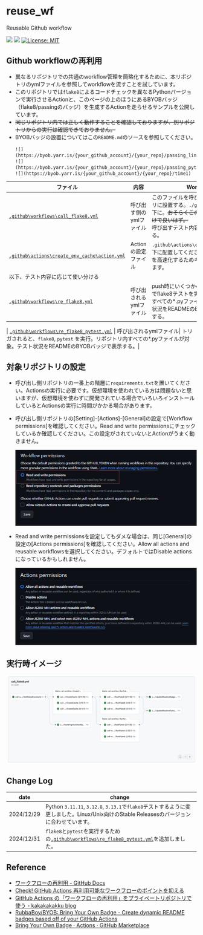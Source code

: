 # reuse_wf
Reusable Github workflow

![](https://byob.yarr.is/JS2IIU-MH/reuse_wf/passing_lints)
![](https://byob.yarr.is/JS2IIU-MH/reuse_wf/time1)
[![License: MIT](https://img.shields.io/badge/License-MIT-brightgreen.svg)](LICENSE)

## Github workflowの再利用
- 異なるリポジトリでの共通のworkflow管理を簡略化するために、本リポジトリのymlファイルを参照してworkflowを流すことを試しています。
- このリポジトリでは`flake8`によるコードチェックを異なるPythonバージョンで実行させるActionと、このページの上のほうにあるBYOBバッジ（flake8/passingのバッジ）を生成するActionを走らせるサンプルを公開しています。
- ~~同じリポジトリ内では正しく動作することを確認しておりますが、別リポジトリからの実行は確認できておりません。~~
- BYOBバッジの設置についてはこの`README.md`のソースを参照してください。
    ```raw
    ![](https://byob.yarr.is/{your_github_account}/{your_repo}/passing_lints)
    ![](https://byob.yarr.is/{your_github_account}/{your_repo}/passing_pytest)
    ![](https://byob.yarr.is/{your_github_account}/{your_repo}/time1)
    ```

| ファイル        | 内容 | Workflow | 
| --------------- | ---- | --- | 
| [`.github\workflows\call_flake8.yml`](.github\workflows\call_flake8.yml) | 呼び出す側のymlファイル | このファイルを呼び出す側のリポジトリに設置する。`./github/workflows/`の下に。~~おそらくこのファイルを置くだけで良いはず。~~<br>呼び出すテスト内容に応じて書き換える。 | 
| [`.github\actions\create_env_cache\action.yml`](.github\actions\create_env_cache\action.yml) | Actionの設定ファイル | `.github\actions\create_env_cache\`以下に配置してください。Actionsの実行を高速化するためキャッシュを生成します。 | 
| 以下、テスト内容に応じて使い分ける | |
| [`.github\workflows\re_flake8.yml`](.github\workflows\re_flake8.yml)   | 呼び出されるymlファイル | push時にいくつかのPythonバージョンでflake8テストを実行。リポジトリ内すべての*.pyファイルが対象。テスト状況をREADMEのBYOBバッジで表示する。 | 

| [`.github\workflows\re_flake8_pytest.yml`](.github\workflows\re_flake8_pytest.yml) | 呼び出されるymlファイル| トリガされると、`flake8`, `pytest` を実行。リポジトリ内すべての*.pyファイルが対象。テスト状況をREADMEのBYOBバッジで表示する。|


## 対象リポジトリの設定
- 呼び出し側リポジトリの一番上の階層に`requirements.txt`を置いてください。Actionsの実行に必要です。仮想環境を使われている方は問題ないと思いますが、仮想環境を使わずに開発されている場合でいろいろインストールしているとActionsの実行に時間がかかる場合があります。
- 呼び出し側リポジトリの[Setting]-[Actions]-[General]の設定で[Workflow permissions]を確認してください。Read and write permissionsにチェックしているか確認してください。この設定がされていないとActionがうまく動きません。

  <img src="./doc/004.png" width=600>

- Read and write permissionsを設定してもダメな場合は、同じ[General]の設定の[Actions permissions]を確認してください。Allow all actions and reusable workflowsを選択してください。デフォルトではDisable actionsになっているかもしれません。

  <img src="./doc/003.png" width=600>

## 実行時イメージ
  <img src="./doc/workflow_diagram.png" width=700>

## Change Log

| date | change |
| --- | --- |
| 2024/12/29 | Python `3.11.11`, `3.12.8`, `3.13.1`で`flake8`テストするように変更しました。Linux/Unix向けのStable Releasesのバージョンに合わせています。 |
| 2024/12/31 | `flake8`と`pytest`を実行するための[`.github\workflows\re_flake8_pytest.yml`](.github\workflows\re_flake8_pytest.yml)を追加しました。 |

## Reference
- [ワークフローの再利用 - GitHub Docs](https://docs.github.com/ja/actions/using-workflows/reusing-workflows)
- [Check! GitHub Actions 再利用可能なワークフローのポイントを抑える](https://zenn.dev/dzeyelid/articles/fc4bd999fbccd8)
- [GitHub Actions の「ワークフローの再利用」をプライベートリポジトリで使う - kakakakakku blog](https://kakakakakku.hatenablog.com/entry/2023/01/10/081119)
- [RubbaBoy/BYOB: Bring Your Own Badge - Create dynamic README badges based off of your GitHub Actions](https://github.com/RubbaBoy/BYOB)
- [Bring Your Own Badge · Actions · GitHub Marketplace](https://github.com/marketplace/actions/bring-your-own-badge)
